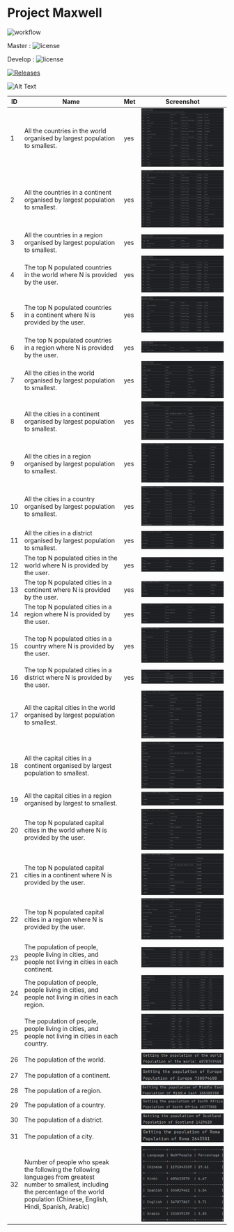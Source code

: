 # Project Maxwell

![workflow](https://github.com/nybble02/maxwell/actions/workflows/main.yml/badge.svg)

Master : ![license](https://img.shields.io/github/actions/workflow/status/nybble02/maxwell/main.yml?branch=master)

Develop : ![license](https://img.shields.io/github/actions/workflow/status/nybble02/maxwell/main.yml?branch=master)

[![Releases](https://img.shields.io/github/release/nybble02/maxwell/all.svg?style=flat-square)](https://github.com/nybble02/maxwell/releases)

![Alt Text](https://cdn.discordapp.com/attachments/1068102952427995189/1076128860904628274/6276-spinning-cat.gif)

| ID | Name                                                                                                                                                                                           | Met | Screenshot                      |
|----|------------------------------------------------------------------------------------------------------------------------------------------------------------------------------------------------|-----|---------------------------------|
| 1  | All the countries in the world organised by largest population to smallest.                                                                                                                    | yes | ![alt-text](screenshots/1.png)  |
| 2  | All the countries in a continent organised by largest population to smallest.                                                                                                                  | yes | ![alt-text](screenshots/2.png)  |
| 3  | All the countries in a region organised by largest population to smallest.                                                                                                                     | yes | ![alt-text](screenshots/3.png)  |
| 4  | The top N populated countries in the world where N is provided by the user.                                                                                                                    | yes | ![alt-text](screenshots/4.png)  |
| 5  | The top N populated countries in a continent where N is provided by the user.                                                                                                                  | yes | ![alt-text](screenshots/5.png)  |
| 6  | The top N populated countries in a region where N is provided by the user.                                                                                                                     | yes | ![alt-text](screenshots/6.png)  |
| 7  | All the cities in the world organised by largest population to smallest.                                                                                                                       | yes | ![alt-text](screenshots/7.png)  |
| 8  | All the cities in a continent organised by largest population to smallest.                                                                                                                     | yes | ![alt-text](screenshots/8.png)  |
| 9  | All the cities in a region organised by largest population to smallest.                                                                                                                        | yes | ![alt-text](screenshots/9.png)  |
| 10 | All the cities in a country organised by largest population to smallest.                                                                                                                       | yes | ![alt-text](screenshots/10.png) |
| 11 | All the cities in a district organised by largest population to smallest.                                                                                                                      | yes | ![alt-text](screenshots/11.png) |
| 12 | The top N populated cities in the world where N is provided by the user.                                                                                                                       | yes | ![alt-text](screenshots/12.png) |
| 13 | The top N populated cities in a continent where N is provided by the user.                                                                                                                     | yes | ![alt-text](screenshots/13.png) |
| 14 | The top N populated cities in a region where N is provided by the user.                                                                                                                        | yes | ![alt-text](screenshots/14.png) |
| 15 | The top N populated cities in a country where N is provided by the user.                                                                                                                       | yes | ![alt-text](screenshots/15.png) |
| 16 | The top N populated cities in a district where N is provided by the user.                                                                                                                      | yes | ![alt-text](screenshots/16.png) |
| 17 | All the capital cities in the world organised by largest population to smallest.                                                                                                               |     | ![alt-text](screenshots/17.png) |
| 18 | All the capital cities in a continent organised by largest population to smallest.                                                                                                             |     | ![alt-text](screenshots/18.png) |
| 19 | All the capital cities in a region organised by largest to smallest.                                                                                                                           |     | ![alt-text](screenshots/19.png) |
| 20 | The top N populated capital cities in the world where N is provided by the user.                                                                                                               |     | ![alt-text](screenshots/20.png) |
| 21 | The top N populated capital cities in a continent where N is provided by the user.                                                                                                             |     | ![alt-text](screenshots/21.png) |
| 22 | The top N populated capital cities in a region where N is provided by the user.                                                                                                                |     | ![alt-text](screenshots/22.png) |
| 23 | The population of people, people living in cities, and people not living in cities in each continent.                                                                                          |     | ![alt-text](screenshots/23.png) |
| 24 | The population of people, people living in cities, and people not living in cities in each region.                                                                                             |     | ![alt-text](screenshots/24.png) |
| 25 | The population of people, people living in cities, and people not living in cities in each country.                                                                                            |     | ![alt-text](screenshots/25.png) |
| 26 | The population of the world.                                                                                                                                                                   |     | ![alt-text](screenshots/26.png) |
| 27 | The population of a continent.                                                                                                                                                                 |     | ![alt-text](screenshots/27.png) |
| 28 | The population of a region.                                                                                                                                                                    |     | ![alt-text](screenshots/28.png) |
| 29 | The population of a country.                                                                                                                                                                   |     | ![alt-text](screenshots/29.png) |
| 30 | The population of a district.                                                                                                                                                                  |     | ![alt-text](screenshots/30.png) |
| 31 | The population of a city.                                                                                                                                                                      |     | ![alt-text](screenshots/31.png) |
| 32 | Number of people who speak the following the following languages from greatest number to smallest, including the percentage of the world population (Chinese, English, Hindi, Spanish, Arabic) |     | ![alt-text](screenshots/32.png) |